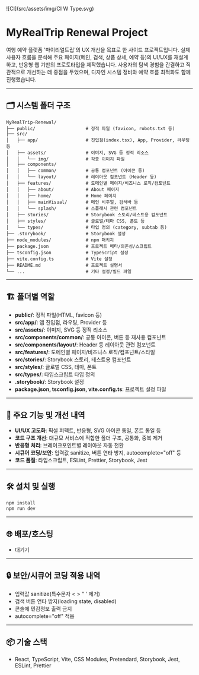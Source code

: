![CI](src/assets/img/CI W Type.svg)   
# MyRealTrip Renewal Project

여행 예약 플랫폼 '마이리얼트립'의 UX 개선을 목표로 한 사이드 프로젝트입니다. 실제 사용자 흐름을 분석해 주요 페이지(메인, 검색, 상품 상세, 예약 등)의 UI/UX를 재설계하고, 반응형 웹 기반의 프로토타입을 제작했습니다. 사용자의 탐색 경험을 간결하고 직관적으로 개선하는 데 중점을 두었으며, 디자인 시스템 정비와 예약 흐름 최적화도 함께 진행했습니다.

---

## 🗂️ 시스템 폴더 구조

```
MyRealTrip-Renewal/
├── public/                   # 정적 파일 (favicon, robots.txt 등)
├── src/
│   ├── app/                  # 진입점(index.tsx), App, Provider, 라우팅 등
│   ├── assets/               # 이미지, SVG 등 정적 리소스
│   │   └── img/              # 각종 이미지 파일
│   ├── components/
│   │   ├── common/           # 공통 컴포넌트 (아이콘 등)
│   │   └── layout/           # 레이아웃 컴포넌트 (Header 등)
│   ├── features/             # 도메인별 페이지/비즈니스 로직/컴포넌트
│   │   ├── about/            # About 페이지
│   │   ├── home/             # Home 페이지
│   │   ├── mainVisual/       # 메인 비주얼, 검색바 등
│   │   └── splash/           # 스플래시 관련 컴포넌트
│   ├── stories/              # Storybook 스토리/테스트용 컴포넌트
│   ├── styles/               # 글로벌/테마 CSS, 폰트 등
│   └── types/                # 타입 정의 (category, subtab 등)
├── .storybook/               # Storybook 설정
├── node_modules/             # npm 패키지
├── package.json              # 프로젝트 메타/의존성/스크립트
├── tsconfig.json             # TypeScript 설정
├── vite.config.ts            # Vite 설정
├── README.md                 # 프로젝트 설명서
└── ...                       # 기타 설정/빌드 파일
```

---

## 🏗️ 폴더별 역할

- **public/**: 정적 파일(HTML, favicon 등)
- **src/app/**: 앱 진입점, 라우팅, Provider 등
- **src/assets/**: 이미지, SVG 등 정적 리소스
- **src/components/common/**: 공통 아이콘, 버튼 등 재사용 컴포넌트
- **src/components/layout/**: Header 등 레이아웃 관련 컴포넌트
- **src/features/**: 도메인별 페이지/비즈니스 로직/컴포넌트/스타일
- **src/stories/**: Storybook 스토리, 테스트용 컴포넌트
- **src/styles/**: 글로벌 CSS, 테마, 폰트
- **src/types/**: 타입스크립트 타입 정의
- **.storybook/**: Storybook 설정
- **package.json, tsconfig.json, vite.config.ts**: 프로젝트 설정 파일

---

## 🚀 주요 기능 및 개선 내역

- **UI/UX 고도화**: 픽셀 퍼펙트, 반응형, SVG 아이콘 통일, 폰트 통일 등
- **코드 구조 개선**: 대규모 서비스에 적합한 폴더 구조, 공통화, 중복 제거
- **반응형 처리**: 브레이크포인트별 레이아웃 자동 전환
- **시큐어 코딩/보안**: 입력값 sanitize, 버튼 연타 방지, autocomplete="off" 등
- **코드 품질**: 타입스크립트, ESLint, Prettier, Storybook, Jest

---

## 🛠️ 설치 및 실행

```bash
npm install
npm run dev
```

---

## 🌐 배포/호스팅

- 대기기

---

## 🔒 보안/시큐어 코딩 적용 내역

- 입력값 sanitize(특수문자 < > " ' 제거)
- 검색 버튼 연타 방지(loading state, disabled)
- 콘솔에 민감정보 출력 금지
- autocomplete="off" 적용

---

## 📦 기술 스택

- React, TypeScript, Vite, CSS Modules, Pretendard, Storybook, Jest, ESLint, Prettier

